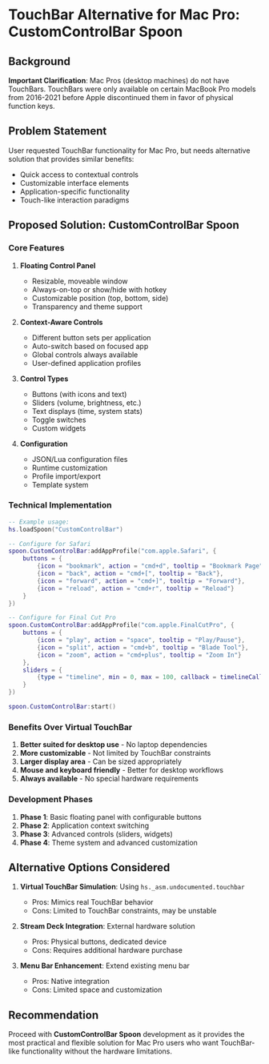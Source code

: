 # TouchBar Alternative for Mac Pro: CustomControlBar Spoon

## Background

**Important Clarification**: Mac Pros (desktop machines) do not have TouchBars. TouchBars were only available on certain MacBook Pro models from 2016-2021 before Apple discontinued them in favor of physical function keys.

## Problem Statement

User requested TouchBar functionality for Mac Pro, but needs alternative solution that provides similar benefits:
- Quick access to contextual controls
- Customizable interface elements
- Application-specific functionality
- Touch-like interaction paradigms

## Proposed Solution: CustomControlBar Spoon

### Core Features

1. **Floating Control Panel**
   - Resizable, moveable window
   - Always-on-top or show/hide with hotkey
   - Customizable position (top, bottom, side)
   - Transparency and theme support

2. **Context-Aware Controls**
   - Different button sets per application
   - Auto-switch based on focused app
   - Global controls always available
   - User-defined application profiles

3. **Control Types**
   - Buttons (with icons and text)
   - Sliders (volume, brightness, etc.)
   - Text displays (time, system stats)
   - Toggle switches
   - Custom widgets

4. **Configuration**
   - JSON/Lua configuration files
   - Runtime customization
   - Profile import/export
   - Template system

### Technical Implementation

```lua
-- Example usage:
hs.loadSpoon("CustomControlBar")

-- Configure for Safari
spoon.CustomControlBar:addAppProfile("com.apple.Safari", {
    buttons = {
        {icon = "bookmark", action = "cmd+d", tooltip = "Bookmark Page"},
        {icon = "back", action = "cmd+[", tooltip = "Back"},
        {icon = "forward", action = "cmd+]", tooltip = "Forward"},
        {icon = "reload", action = "cmd+r", tooltip = "Reload"}
    }
})

-- Configure for Final Cut Pro
spoon.CustomControlBar:addAppProfile("com.apple.FinalCutPro", {
    buttons = {
        {icon = "play", action = "space", tooltip = "Play/Pause"},
        {icon = "split", action = "cmd+b", tooltip = "Blade Tool"},
        {icon = "zoom", action = "cmd+plus", tooltip = "Zoom In"}
    },
    sliders = {
        {type = "timeline", min = 0, max = 100, callback = timelineCallback}
    }
})

spoon.CustomControlBar:start()
```

### Benefits Over Virtual TouchBar

1. **Better suited for desktop use** - No laptop dependencies
2. **More customizable** - Not limited by TouchBar constraints
3. **Larger display area** - Can be sized appropriately
4. **Mouse and keyboard friendly** - Better for desktop workflows
5. **Always available** - No special hardware requirements

### Development Phases

1. **Phase 1**: Basic floating panel with configurable buttons
2. **Phase 2**: Application context switching
3. **Phase 3**: Advanced controls (sliders, widgets)
4. **Phase 4**: Theme system and advanced customization

## Alternative Options Considered

1. **Virtual TouchBar Simulation**: Using `hs._asm.undocumented.touchbar`
   - Pros: Mimics real TouchBar behavior
   - Cons: Limited to TouchBar constraints, may be unstable

2. **Stream Deck Integration**: External hardware solution
   - Pros: Physical buttons, dedicated device
   - Cons: Requires additional hardware purchase

3. **Menu Bar Enhancement**: Extend existing menu bar
   - Pros: Native integration
   - Cons: Limited space and customization

## Recommendation

Proceed with **CustomControlBar Spoon** development as it provides the most practical and flexible solution for Mac Pro users who want TouchBar-like functionality without the hardware limitations. 